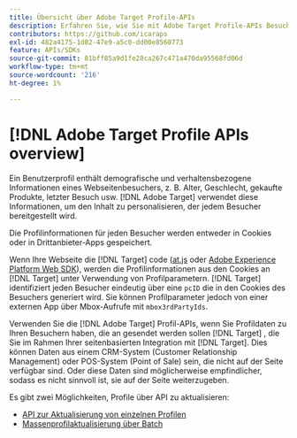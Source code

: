 ```yaml
---
title: Übersicht über Adobe Target Profile-APIs
description: Erfahren Sie, wie Sie mit Adobe Target Profile-APIs Besucherdaten an senden können. [!DNL Target].
contributors: https://github.com/icaraps
exl-id: 482a4175-1d02-47e9-a5c0-dd00e8560773
feature: APIs/SDKs
source-git-commit: 81bff85a9d1fe28ca267c471a470da95568fd06d
workflow-type: tm+mt
source-wordcount: '216'
ht-degree: 1%

---
```


# [!DNL Adobe Target Profile APIs overview]

Ein Benutzerprofil enthält demografische und verhaltensbezogene Informationen eines Webseitenbesuchers, z. B. Alter, Geschlecht, gekaufte Produkte, letzter Besuch usw. [!DNL Adobe Target] verwendet diese Informationen, um den Inhalt zu personalisieren, der jedem Besucher bereitgestellt wird.

Die Profilinformationen für jeden Besucher werden entweder in Cookies oder in Drittanbieter-Apps gespeichert.

Wenn Ihre Webseite die [!DNL Target] code ([at.js](/help/dev/implement/client-side/atjs/how-atjs-works/overview.md) oder [Adobe Experience Platform Web SDK](/help/dev/implement/client-side/aep-web-sdk.md)), werden die Profilinformationen aus den Cookies an [!DNL Target] unter Verwendung von Profilparametern. [!DNL Target] identifiziert jeden Besucher eindeutig über eine `pcID` die in den Cookies des Besuchers generiert wird. Sie können Profilparameter jedoch von einer externen App über Mbox-Aufrufe mit `mbox3rdPartyIds`.

Verwenden Sie die [!DNL Adobe Target] Profil-APIs, wenn Sie Profildaten zu Ihren Besuchern haben, die an gesendet werden sollen [!DNL Target] , die Sie im Rahmen Ihrer seitenbasierten Integration mit [!DNL Target]. Dies können Daten aus einem CRM-System (Customer Relationship Management) oder POS-System (Point of Sale) sein, die nicht auf der Seite verfügbar sind. Oder diese Daten sind möglicherweise empfindlicher, sodass es nicht sinnvoll ist, sie auf der Seite weiterzugeben.

Es gibt zwei Möglichkeiten, Profile über API zu aktualisieren:

* [API zur Aktualisierung von einzelnen Profilen](/help/dev/administer/profile-api/profile-single-api.md)
* [Massenprofilaktualisierung über Batch](/help/dev/administer/profile-api/profile-bulk-api.md)
